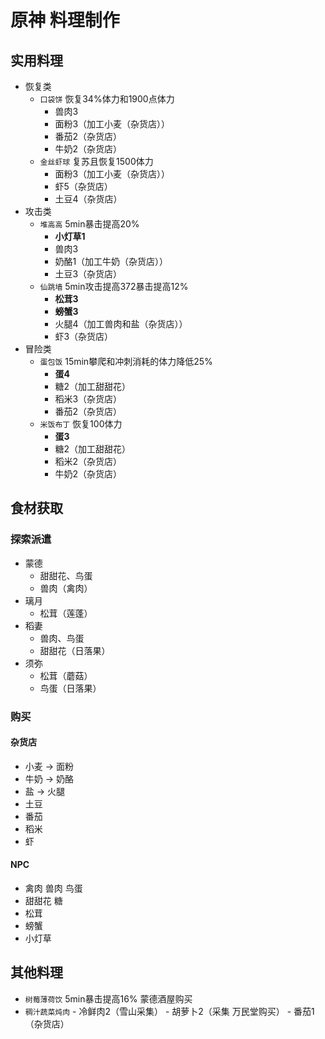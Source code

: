 # 原神 料理制作

## 实用料理

- 恢复类
    - `口袋饼` 恢复34%体力和1900点体力
        - 兽肉3
        - 面粉3（加工小麦（杂货店））
        - 番茄2（杂货店）
        - 牛奶2（杂货店）
    - `金丝虾球` 复苏且恢复1500体力
        - 面粉3（加工小麦（杂货店））
        - 虾5（杂货店）
        - 土豆4（杂货店）
- 攻击类
    - `堆高高` 5min暴击提高20%
        - **小灯草1**
        - 兽肉3
        - 奶酪1（加工牛奶（杂货店））
        - 土豆3（杂货店）
    - `仙跳墙` 5min攻击提高372暴击提高12%
        - **松茸3**
        - **螃蟹3**
        - 火腿4（加工兽肉和盐（杂货店））
        - 虾3（杂货店）
- 冒险类
    - `蛋包饭` 15min攀爬和冲刺消耗的体力降低25%
        - **蛋4**
        - 糖2（加工甜甜花）
        - 稻米3（杂货店）
        - 番茄2（杂货店）
    - `米饭布丁` 恢复100体力
        - **蛋3**
        - 糖2（加工甜甜花）
        - 稻米2（杂货店）
        - 牛奶2（杂货店）

## 食材获取

### 探索派遣

- 蒙德
    - 甜甜花、鸟蛋
    - 兽肉（禽肉）
- 璃月
    - 松茸（莲蓬）
- 稻妻
    - 兽肉、鸟蛋
    - 甜甜花（日落果）
- 须弥
    - 松茸（蘑菇）
    - 鸟蛋（日落果）

### 购买

#### 杂货店

- 小麦 -> 面粉
- 牛奶 -> 奶酪
- 盐 -> 火腿
- 土豆
- 番茄
- 稻米
- 虾

#### NPC

- 禽肉 兽肉 鸟蛋
- 甜甜花 糖
- 松茸
- 螃蟹
- 小灯草

## 其他料理

- `树莓薄荷饮` 5min暴击提高16% 蒙德酒屋购买
- `稠汁蔬菜炖肉`
        - 冷鲜肉2（雪山采集）
        - 胡萝卜2（采集 万民堂购买）
        - 番茄1（杂货店）
